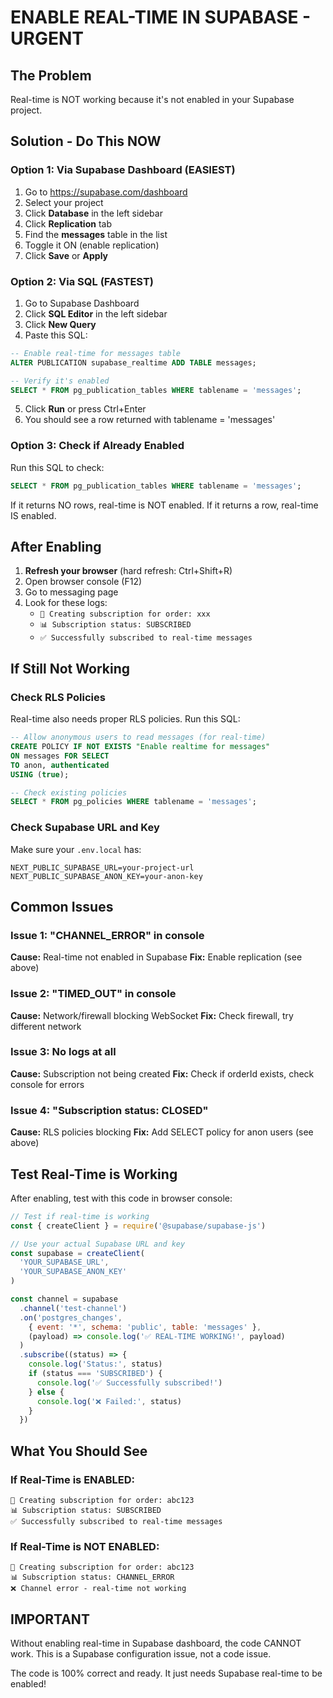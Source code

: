 # ENABLE REAL-TIME IN SUPABASE - URGENT

## The Problem
Real-time is NOT working because it's not enabled in your Supabase project.

## Solution - Do This NOW

### Option 1: Via Supabase Dashboard (EASIEST)
1. Go to https://supabase.com/dashboard
2. Select your project
3. Click **Database** in the left sidebar
4. Click **Replication** tab
5. Find the **messages** table in the list
6. Toggle it ON (enable replication)
7. Click **Save** or **Apply**

### Option 2: Via SQL (FASTEST)
1. Go to Supabase Dashboard
2. Click **SQL Editor** in the left sidebar
3. Click **New Query**
4. Paste this SQL:

```sql
-- Enable real-time for messages table
ALTER PUBLICATION supabase_realtime ADD TABLE messages;

-- Verify it's enabled
SELECT * FROM pg_publication_tables WHERE tablename = 'messages';
```

5. Click **Run** or press Ctrl+Enter
6. You should see a row returned with tablename = 'messages'

### Option 3: Check if Already Enabled
Run this SQL to check:
```sql
SELECT * FROM pg_publication_tables WHERE tablename = 'messages';
```

If it returns NO rows, real-time is NOT enabled.
If it returns a row, real-time IS enabled.

## After Enabling

1. **Refresh your browser** (hard refresh: Ctrl+Shift+R)
2. Open browser console (F12)
3. Go to messaging page
4. Look for these logs:
   - `📡 Creating subscription for order: xxx`
   - `📊 Subscription status: SUBSCRIBED`
   - `✅ Successfully subscribed to real-time messages`

## If Still Not Working

### Check RLS Policies
Real-time also needs proper RLS policies. Run this SQL:

```sql
-- Allow anonymous users to read messages (for real-time)
CREATE POLICY IF NOT EXISTS "Enable realtime for messages"
ON messages FOR SELECT
TO anon, authenticated
USING (true);

-- Check existing policies
SELECT * FROM pg_policies WHERE tablename = 'messages';
```

### Check Supabase URL and Key
Make sure your `.env.local` has:
```
NEXT_PUBLIC_SUPABASE_URL=your-project-url
NEXT_PUBLIC_SUPABASE_ANON_KEY=your-anon-key
```

## Common Issues

### Issue 1: "CHANNEL_ERROR" in console
**Cause:** Real-time not enabled in Supabase
**Fix:** Enable replication (see above)

### Issue 2: "TIMED_OUT" in console
**Cause:** Network/firewall blocking WebSocket
**Fix:** Check firewall, try different network

### Issue 3: No logs at all
**Cause:** Subscription not being created
**Fix:** Check if orderId exists, check console for errors

### Issue 4: "Subscription status: CLOSED"
**Cause:** RLS policies blocking
**Fix:** Add SELECT policy for anon users (see above)

## Test Real-Time is Working

After enabling, test with this code in browser console:

```javascript
// Test if real-time is working
const { createClient } = require('@supabase/supabase-js')

// Use your actual Supabase URL and key
const supabase = createClient(
  'YOUR_SUPABASE_URL',
  'YOUR_SUPABASE_ANON_KEY'
)

const channel = supabase
  .channel('test-channel')
  .on('postgres_changes', 
    { event: '*', schema: 'public', table: 'messages' },
    (payload) => console.log('✅ REAL-TIME WORKING!', payload)
  )
  .subscribe((status) => {
    console.log('Status:', status)
    if (status === 'SUBSCRIBED') {
      console.log('✅ Successfully subscribed!')
    } else {
      console.log('❌ Failed:', status)
    }
  })
```

## What You Should See

### If Real-Time is ENABLED:
```
📡 Creating subscription for order: abc123
📊 Subscription status: SUBSCRIBED
✅ Successfully subscribed to real-time messages
```

### If Real-Time is NOT ENABLED:
```
📡 Creating subscription for order: abc123
📊 Subscription status: CHANNEL_ERROR
❌ Channel error - real-time not working
```

## IMPORTANT
Without enabling real-time in Supabase dashboard, the code CANNOT work. This is a Supabase configuration issue, not a code issue.

The code is 100% correct and ready. It just needs Supabase real-time to be enabled!
